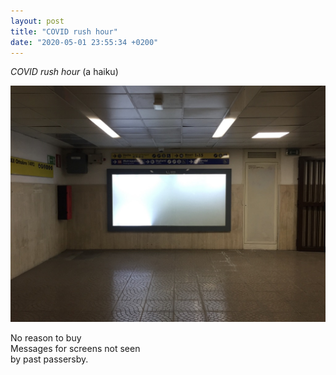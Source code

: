 ```yaml
---
layout: post
title: "COVID rush hour"
date: "2020-05-01 23:55:34 +0200"
---
```


_COVID rush hour_ (a haiku)

![rush hour](/assets/images/rome-rush-hour.jpeg)

No reason to buy  
Messages for screens not seen  
by past passersby.
